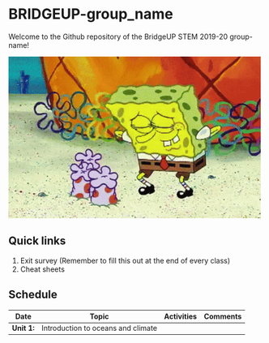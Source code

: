 # BRIDGEUP-group_name
Welcome to the Github repository of the BridgeUP STEM 2019-20 group-name!

![Spongebob and coral](spongebob.gif)

## Quick links
1. Exit survey (Remember to fill this out at the end of every class)
1. Cheat sheets

## Schedule

| Date | Topic | Activities | Comments |
|------|-------|------------|----------|
|**Unit 1:**| Introduction to oceans and climate |||







